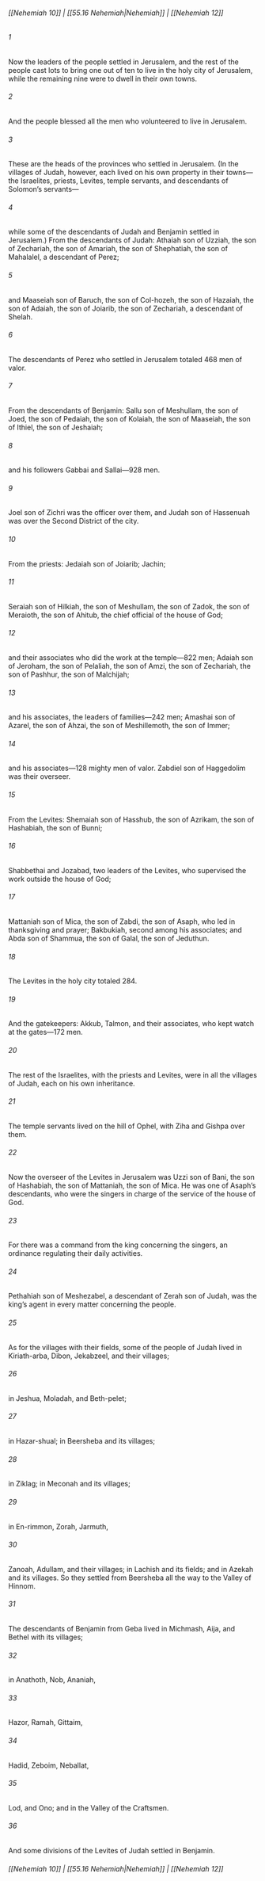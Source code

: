 
###### [[Nehemiah 10]] | [[55.16 Nehemiah|Nehemiah]] | [[Nehemiah 12]]

###### 1
Now the leaders of the people settled in Jerusalem, and the rest of the people cast lots to bring one out of ten to live in the holy city of Jerusalem, while the remaining nine were to dwell in their own towns.
###### 2
And the people blessed all the men who volunteered to live in Jerusalem.
###### 3
These are the heads of the provinces who settled in Jerusalem. (In the villages of Judah, however, each lived on his own property in their towns—the Israelites, priests, Levites, temple servants, and descendants of Solomon’s servants—
###### 4
while some of the descendants of Judah and Benjamin settled in Jerusalem.) From the descendants of Judah: Athaiah son of Uzziah, the son of Zechariah, the son of Amariah, the son of Shephatiah, the son of Mahalalel, a descendant of Perez;
###### 5
and Maaseiah son of Baruch, the son of Col-hozeh, the son of Hazaiah, the son of Adaiah, the son of Joiarib, the son of Zechariah, a descendant of Shelah.
###### 6
The descendants of Perez who settled in Jerusalem totaled 468 men of valor.
###### 7
From the descendants of Benjamin: Sallu son of Meshullam, the son of Joed, the son of Pedaiah, the son of Kolaiah, the son of Maaseiah, the son of Ithiel, the son of Jeshaiah;
###### 8
and his followers Gabbai and Sallai—928 men.
###### 9
Joel son of Zichri was the officer over them, and Judah son of Hassenuah was over the Second District of the city.
###### 10
From the priests: Jedaiah son of Joiarib; Jachin;
###### 11
Seraiah son of Hilkiah, the son of Meshullam, the son of Zadok, the son of Meraioth, the son of Ahitub, the chief official of the house of God;
###### 12
and their associates who did the work at the temple—822 men; Adaiah son of Jeroham, the son of Pelaliah, the son of Amzi, the son of Zechariah, the son of Pashhur, the son of Malchijah;
###### 13
and his associates, the leaders of families—242 men; Amashai son of Azarel, the son of Ahzai, the son of Meshillemoth, the son of Immer;
###### 14
and his associates—128 mighty men of valor. Zabdiel son of Haggedolim was their overseer.
###### 15
From the Levites: Shemaiah son of Hasshub, the son of Azrikam, the son of Hashabiah, the son of Bunni;
###### 16
Shabbethai and Jozabad, two leaders of the Levites, who supervised the work outside the house of God;
###### 17
Mattaniah son of Mica, the son of Zabdi, the son of Asaph, who led in thanksgiving and prayer; Bakbukiah, second among his associates; and Abda son of Shammua, the son of Galal, the son of Jeduthun.
###### 18
The Levites in the holy city totaled 284.
###### 19
And the gatekeepers: Akkub, Talmon, and their associates, who kept watch at the gates—172 men.
###### 20
The rest of the Israelites, with the priests and Levites, were in all the villages of Judah, each on his own inheritance.
###### 21
The temple servants lived on the hill of Ophel, with Ziha and Gishpa over them.
###### 22
Now the overseer of the Levites in Jerusalem was Uzzi son of Bani, the son of Hashabiah, the son of Mattaniah, the son of Mica. He was one of Asaph’s descendants, who were the singers in charge of the service of the house of God.
###### 23
For there was a command from the king concerning the singers, an ordinance regulating their daily activities.
###### 24
Pethahiah son of Meshezabel, a descendant of Zerah son of Judah, was the king’s agent in every matter concerning the people.
###### 25
As for the villages with their fields, some of the people of Judah lived in Kiriath-arba, Dibon, Jekabzeel, and their villages;
###### 26
in Jeshua, Moladah, and Beth-pelet;
###### 27
in Hazar-shual; in Beersheba and its villages;
###### 28
in Ziklag; in Meconah and its villages;
###### 29
in En-rimmon, Zorah, Jarmuth,
###### 30
Zanoah, Adullam, and their villages; in Lachish and its fields; and in Azekah and its villages. So they settled from Beersheba all the way to the Valley of Hinnom.
###### 31
The descendants of Benjamin from Geba lived in Michmash, Aija, and Bethel with its villages;
###### 32
in Anathoth, Nob, Ananiah,
###### 33
Hazor, Ramah, Gittaim,
###### 34
Hadid, Zeboim, Neballat,
###### 35
Lod, and Ono; and in the Valley of the Craftsmen.
###### 36
And some divisions of the Levites of Judah settled in Benjamin.

###### [[Nehemiah 10]] | [[55.16 Nehemiah|Nehemiah]] | [[Nehemiah 12]]
